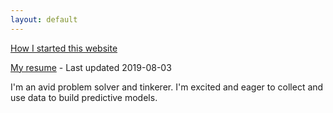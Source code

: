 ```yaml
---
layout: default
---
```


[How I started this website](website-getting-started)

[My resume](Michael_Luong_Resume.pdf) - Last updated 2019-08-03 

I'm an avid problem solver and tinkerer. I'm excited and eager to collect and use data to build predictive models. 


